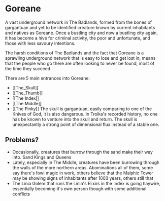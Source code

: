 # Goreane

A vast underground network in The Badlands, formed from the bones of gargantuan and yet to be identified creature known by current inhabitants and natives as Goreane. Once a bustling city and now a bustling city again, it has become a hive for criminal activity, the poor and unfortunate, and those with less savoury intentions.  

The harsh conditions of The Badlands and the fact that Goreane is a sprawling underground network that is easy to lose and get lost in, means that the people who go there are often looking to never be found, most of the time they succeed.

There are 5 main entrances into Goreane:
* [[The_Skull]]
* [[The_Thumb]]
* [[The Index]]
* [[The Middle]]
* [[The Pinky]]
The skull is gargantuan, easily comparing to one of the Knives of God, it is also dangerous. In Troika's recorded history, no one has be known to venture into the skull and return. The skull is unexpectantly a strong point of dimensional flux instead of a stable one.

## Problems?

* Occasionally, creatures that burrow through the sand make their way into. Sand Kings and Queens
* Lately, especially in The Middle, creatures have been burrowing through the walls of the more northern areas. Abominations all of them, some say there's fowl magic in work, others believe that the Malphic Tower may be showing signs of inhabitants after 1000 years, others still that 
* The Linia Golem that runs the Linia's Elixirs in the Index is going haywire, essentially becoming it's own person though with some additional conflicts
